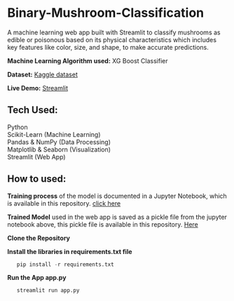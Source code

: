 # Binary-Mushroom-Classification
A machine learning web app built with Streamlit to classify mushrooms as edible or poisonous based on its physical characteristics which includes key features like color, size, and shape, to make accurate predictions.

**Machine Learning Algorithm used:** XG Boost Classifier

**Dataset:** [Kaggle dataset](https://www.kaggle.com/competitions/playground-series-s4e8/data)

**Live Demo:** [Streamlit](https://binary-mushroom-classification-is7lywwaew2jejpjyn6xuw.streamlit.app/)

## Tech Used:
Python \
Scikit-Learn (Machine Learning) \
Pandas & NumPy (Data Processing) \
Matplotlib & Seaborn (Visualization) \
Streamlit (Web App) 

## How to used:
**Training process** of the model is documented in a Jupyter Notebook, which is available in this repository. [click here](https://github.com/RadhapyariDevi/Binary-Mushroom-Classification/blob/main/mushroom%20_classification_model.ipynb)
  
**Trained Model** used in the web app is saved as a pickle file from the jupyter notebook above, this pickle file is available in this repository. [Here](https://github.com/RadhapyariDevi/Binary-Mushroom-Classification/blob/main/xgboost_model.pkl)

**Clone the Repository**

**Install the libraries in requirements.txt file**
  
   ```python
      pip install -r requirements.txt
   ```
**Run the App app.py**
   ```python
      streamlit run app.py
   ```

